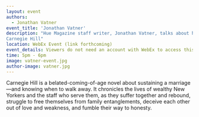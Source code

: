 ```yaml
---
layout: event
authors:
  - Jonathan Vatner
event_title: 'Jonathan Vatner'
description: "Hue Magazine staff writer, Jonathan Vatner, talks about his book,
Carnegie Hill"
location: WebEx Event (link forthcoming)
event_details: Viewers do not need an account with WebEx to access this event. After clicking the link, the event can be viewed either through your web browser or by downloading the WebEx desktop application. If this is your first time using WebEx, please plan on joining the event several minutes before the starting time to troubleshoot any issues.
time: 5pm - 6pm
image: vatner-event.jpg
author-image: vatner.jpg
---
```

Carnegie Hill is a belated-coming-of-age novel about sustaining a marriage—and knowing when to walk away. It chronicles the lives of wealthy New Yorkers and the staff who serve them, as they suffer together and rebound, struggle to free themselves from family entanglements, deceive each other out of love and weakness, and fumble their way to honesty.
